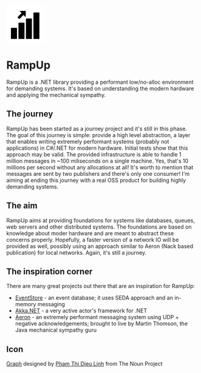 ![Icon](icons/package_icon.png)

# RampUp
RampUp is a .NET library providing a performant low/no-alloc environment for demanding systems. It's based on understanding the modern hardware and applying the mechanical sympathy.

## The journey
RampUp has been started as a journey project and it's still in this phase. The goal of this journey is simple: provide a high level abstraction, a layer that enables writing extremely performant systems (probably not applications) in C#/.NET for modern hardware. Initial tests show that this approach may be valid. The provided infrastructure is able to handle 1 million messages in ~100 miliseconds on a single machine. Yes, that's 10 millions per second without any allocations at all! It's worth to mention that messages are sent by two publishers and there's only one consumer!
I'm aiming at ending this journey with a real OSS product for building highly demanding systems.

## The aim
RampUp aims at providing foundations for systems like databases, queues, web servers and other distributed systems. The foundations are based on knowledge about moder hardware and are meant to abstract these concerns properly. Hopefully, a faster version of a network IO will be provided as well, possibly using an approach similar to Aeron (Nack based publication) for local networks. Again, it's still a journey.

## The inspiration corner
There are many great projects out there that are an inspiration for RampUp:
- [EventStore](https://github.com/EventStore/EventStore) - an event database; it uses SEDA approach and an in-memory messaging
- [Akka.NET](https://github.com/akkadotnet/akka.net) - a very active actor's framework for .NET
- [Aeron](https://github.com/real-logic/Aeron) - an extremely performant messaging system using UDP + negative acknowledgements; brought to live by Martin Thomson, the Java mechanical sympathy guru

## Icon
<a href="https://thenounproject.com/term/graph/32972/" target="_blank">Graph</a> designed by <a href="https://thenounproject.com/phdieuli/" target="_blank">Pham Thi Dieu Linh</a> from The Noun Project
